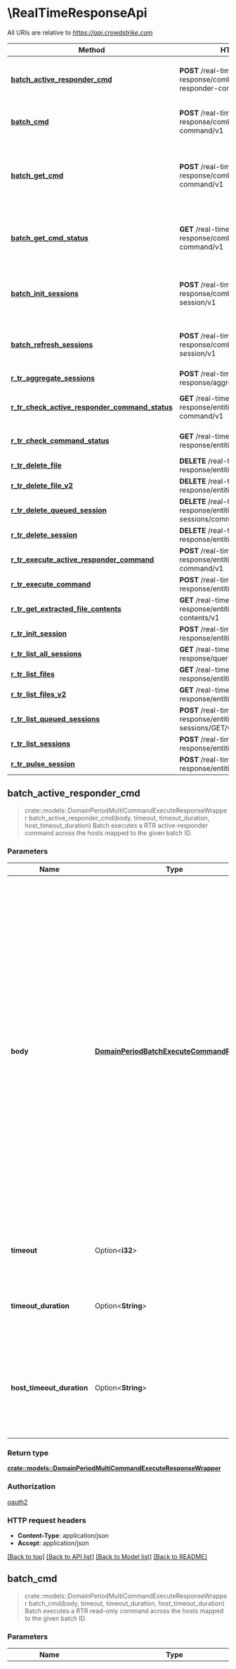 # \RealTimeResponseApi

All URIs are relative to *<https://api.crowdstrike.com>*

Method | HTTP request | Description
------------- | ------------- | -------------
[**batch_active_responder_cmd**](RealTimeResponseApi.md#batch_active_responder_cmd) | **POST** /real-time-response/combined/batch-active-responder-command/v1 | Batch executes a RTR active-responder command across the hosts mapped to the given batch ID.
[**batch_cmd**](RealTimeResponseApi.md#batch_cmd) | **POST** /real-time-response/combined/batch-command/v1 | Batch executes a RTR read-only command across the hosts mapped to the given batch ID.
[**batch_get_cmd**](RealTimeResponseApi.md#batch_get_cmd) | **POST** /real-time-response/combined/batch-get-command/v1 | Batch executes `get` command across hosts to retrieve files. After this call is made `GET /real-time-response/combined/batch-get-command/v1` is used to query for the results.
[**batch_get_cmd_status**](RealTimeResponseApi.md#batch_get_cmd_status) | **GET** /real-time-response/combined/batch-get-command/v1 | Retrieves the status of the specified batch get command.  Will return successful files when they are finished processing.
[**batch_init_sessions**](RealTimeResponseApi.md#batch_init_sessions) | **POST** /real-time-response/combined/batch-init-session/v1 | Batch initialize a RTR session on multiple hosts.  Before any RTR commands can be used, an active session is needed on the host.
[**batch_refresh_sessions**](RealTimeResponseApi.md#batch_refresh_sessions) | **POST** /real-time-response/combined/batch-refresh-session/v1 | Batch refresh a RTR session on multiple hosts. RTR sessions will expire after 10 minutes unless refreshed.
[**r_tr_aggregate_sessions**](RealTimeResponseApi.md#r_tr_aggregate_sessions) | **POST** /real-time-response/aggregates/sessions/GET/v1 | Get aggregates on session data.
[**r_tr_check_active_responder_command_status**](RealTimeResponseApi.md#r_tr_check_active_responder_command_status) | **GET** /real-time-response/entities/active-responder-command/v1 | Get status of an executed active-responder command on a single host.
[**r_tr_check_command_status**](RealTimeResponseApi.md#r_tr_check_command_status) | **GET** /real-time-response/entities/command/v1 | Get status of an executed command on a single host.
[**r_tr_delete_file**](RealTimeResponseApi.md#r_tr_delete_file) | **DELETE** /real-time-response/entities/file/v1 | Delete a RTR session file.
[**r_tr_delete_file_v2**](RealTimeResponseApi.md#r_tr_delete_file_v2) | **DELETE** /real-time-response/entities/file/v2 | Delete a RTR session file.
[**r_tr_delete_queued_session**](RealTimeResponseApi.md#r_tr_delete_queued_session) | **DELETE** /real-time-response/entities/queued-sessions/command/v1 | Delete a queued session command
[**r_tr_delete_session**](RealTimeResponseApi.md#r_tr_delete_session) | **DELETE** /real-time-response/entities/sessions/v1 | Delete a session.
[**r_tr_execute_active_responder_command**](RealTimeResponseApi.md#r_tr_execute_active_responder_command) | **POST** /real-time-response/entities/active-responder-command/v1 | Execute an active responder command on a single host.
[**r_tr_execute_command**](RealTimeResponseApi.md#r_tr_execute_command) | **POST** /real-time-response/entities/command/v1 | Execute a command on a single host.
[**r_tr_get_extracted_file_contents**](RealTimeResponseApi.md#r_tr_get_extracted_file_contents) | **GET** /real-time-response/entities/extracted-file-contents/v1 | Get RTR extracted file contents for specified session and sha256.
[**r_tr_init_session**](RealTimeResponseApi.md#r_tr_init_session) | **POST** /real-time-response/entities/sessions/v1 | Initialize a new session with the RTR cloud.
[**r_tr_list_all_sessions**](RealTimeResponseApi.md#r_tr_list_all_sessions) | **GET** /real-time-response/queries/sessions/v1 | Get a list of session_ids.
[**r_tr_list_files**](RealTimeResponseApi.md#r_tr_list_files) | **GET** /real-time-response/entities/file/v1 | Get a list of files for the specified RTR session.
[**r_tr_list_files_v2**](RealTimeResponseApi.md#r_tr_list_files_v2) | **GET** /real-time-response/entities/file/v2 | Get a list of files for the specified RTR session.
[**r_tr_list_queued_sessions**](RealTimeResponseApi.md#r_tr_list_queued_sessions) | **POST** /real-time-response/entities/queued-sessions/GET/v1 | Get queued session metadata by session ID.
[**r_tr_list_sessions**](RealTimeResponseApi.md#r_tr_list_sessions) | **POST** /real-time-response/entities/sessions/GET/v1 | Get session metadata by session id.
[**r_tr_pulse_session**](RealTimeResponseApi.md#r_tr_pulse_session) | **POST** /real-time-response/entities/refresh-session/v1 | Refresh a session timeout on a single host.

## batch_active_responder_cmd

> crate::models::DomainPeriodMultiCommandExecuteResponseWrapper batch_active_responder_cmd(body, timeout, timeout_duration, host_timeout_duration)
Batch executes a RTR active-responder command across the hosts mapped to the given batch ID.

### Parameters

Name | Type | Description  | Required | Notes
------------- | ------------- | ------------- | ------------- | -------------
**body** | [**DomainPeriodBatchExecuteCommandRequest**](DomainPeriodBatchExecuteCommandRequest.md) | Use this endpoint to run these [real time response commands](https://falcon.crowdstrike.com/support/documentation/11/getting-started-guide#rtr_commands): - `cat` - `cd` - `clear` - `cp` - `encrypt` - `env` - `eventlog` - `filehash` - `get` - `getsid` - `help` - `history` - `ipconfig` - `kill` - `ls` - `map` - `memdump` - `mkdir` - `mount` - `mv` - `netstat` - `ps` - `reg query` - `reg set` - `reg delete` - `reg load` - `reg unload` - `restart` - `rm` - `runscript` - `shutdown` - `unmap` - `update history` - `update install` - `update list` - `update query` - `xmemdump` - `zip`  **`base_command`** Active-Responder command type we are going to execute, for example: `get` or `cp`.  Refer to the RTR documentation for the full list of commands. **`batch_id`** Batch ID to execute the command on.  Received from `/real-time-response/combined/batch-init-session/v1`. **`command_string`** Full command string for the command. For example  `get some_file.txt` **`optional_hosts`** List of a subset of hosts we want to run the command on.  If this list is supplied, only these hosts will receive the command. | [required] |
**timeout** | Option<**i32**> | Timeout for how long to wait for the request in seconds, default timeout is 30 seconds. Maximum is 5 minutes. |  |[default to 30]
**timeout_duration** | Option<**String**> | Timeout duration for how long to wait for the request in duration syntax. Example, `10s`. Valid units: `ns, us, ms, s, m, h`. Maximum is 5 minutes. |  |[default to 30s]
**host_timeout_duration** | Option<**String**> | Timeout duration for how long a host has time to complete processing. Default value is a bit less than the overall timeout value. It cannot be greater than the overall request timeout. Maximum is < 5 minutes. Example, `10s`. Valid units: `ns, us, ms, s, m, h`.  |  |[default to tiny bit less than overall request timeout]

### Return type

[**crate::models::DomainPeriodMultiCommandExecuteResponseWrapper**](domain.MultiCommandExecuteResponseWrapper.md)

### Authorization

[oauth2](../README.md#oauth2)

### HTTP request headers

- **Content-Type**: application/json
- **Accept**: application/json

[[Back to top]](#) [[Back to API list]](../README.md#documentation-for-api-endpoints) [[Back to Model list]](../README.md#documentation-for-models) [[Back to README]](../README.md)

## batch_cmd

> crate::models::DomainPeriodMultiCommandExecuteResponseWrapper batch_cmd(body, timeout, timeout_duration, host_timeout_duration)
Batch executes a RTR read-only command across the hosts mapped to the given batch ID.

### Parameters

Name | Type | Description  | Required | Notes
------------- | ------------- | ------------- | ------------- | -------------
**body** | [**DomainPeriodBatchExecuteCommandRequest**](DomainPeriodBatchExecuteCommandRequest.md) | Use this endpoint to run these [real time response commands](https://falcon.crowdstrike.com/support/documentation/11/getting-started-guide#rtr_commands): - `cat` - `cd` - `clear` - `env` - `eventlog` - `filehash` - `getsid` - `help` - `history` - `ipconfig` - `ls` - `mount` - `netstat` - `ps` - `reg query`  **`base_command`** read-only command type we are going to execute, for example: `ls` or `cd`.  Refer to the RTR documentation for the full list of commands. **`batch_id`** Batch ID to execute the command on.  Received from `/real-time-response/combined/batch-init-session/v1`. **`command_string`** Full command string for the command. For example  `cd C:\\some_directory` **`optional_hosts`** List of a subset of hosts we want to run the command on.  If this list is supplied, only these hosts will receive the command. | [required] |
**timeout** | Option<**i32**> | Timeout for how long to wait for the request in seconds, default timeout is 30 seconds. Maximum is 5 minutes. |  |[default to 30]
**timeout_duration** | Option<**String**> | Timeout duration for how long to wait for the request in duration syntax. Example, `10s`. Valid units: `ns, us, ms, s, m, h`. Maximum is 5 minutes. |  |[default to 30s]
**host_timeout_duration** | Option<**String**> | Timeout duration for how long a host has time to complete processing. Default value is a bit less than the overall timeout value. It cannot be greater than the overall request timeout. Maximum is < 5 minutes. Example, `10s`. Valid units: `ns, us, ms, s, m, h`.  |  |[default to tiny bit less than overall request timeout]

### Return type

[**crate::models::DomainPeriodMultiCommandExecuteResponseWrapper**](domain.MultiCommandExecuteResponseWrapper.md)

### Authorization

[oauth2](../README.md#oauth2)

### HTTP request headers

- **Content-Type**: application/json
- **Accept**: application/json

[[Back to top]](#) [[Back to API list]](../README.md#documentation-for-api-endpoints) [[Back to Model list]](../README.md#documentation-for-models) [[Back to README]](../README.md)

## batch_get_cmd

> crate::models::DomainPeriodBatchGetCommandResponse batch_get_cmd(body, timeout, timeout_duration, host_timeout_duration)
Batch executes `get` command across hosts to retrieve files. After this call is made `GET /real-time-response/combined/batch-get-command/v1` is used to query for the results.

### Parameters

Name | Type | Description  | Required | Notes
------------- | ------------- | ------------- | ------------- | -------------
**body** | [**DomainPeriodBatchGetCommandRequest**](DomainPeriodBatchGetCommandRequest.md) | **`batch_id`** Batch ID to execute the command on.  Received from `/real-time-response/combined/batch-init-session/v1`. **`file_path`** Full path to the file that is to be retrieved from each host in the batch. **`optional_hosts`** List of a subset of hosts we want to run the command on.  If this list is supplied, only these hosts will receive the command. | [required] |
**timeout** | Option<**i32**> | Timeout for how long to wait for the request in seconds, default timeout is 30 seconds. Maximum is 5 minutes. |  |[default to 30]
**timeout_duration** | Option<**String**> | Timeout duration for how long to wait for the request in duration syntax. Example, `10s`. Valid units: `ns, us, ms, s, m, h`. Maximum is 5 minutes. |  |[default to 30s]
**host_timeout_duration** | Option<**String**> | Timeout duration for how long a host has time to complete processing. Default value is a bit less than the overall timeout value. It cannot be greater than the overall request timeout. Maximum is < 5 minutes. Example, `10s`. Valid units: `ns, us, ms, s, m, h`.  |  |[default to tiny bit less than overall request timeout]

### Return type

[**crate::models::DomainPeriodBatchGetCommandResponse**](domain.BatchGetCommandResponse.md)

### Authorization

[oauth2](../README.md#oauth2)

### HTTP request headers

- **Content-Type**: application/json
- **Accept**: application/json

[[Back to top]](#) [[Back to API list]](../README.md#documentation-for-api-endpoints) [[Back to Model list]](../README.md#documentation-for-models) [[Back to README]](../README.md)

## batch_get_cmd_status

> crate::models::DomainPeriodBatchGetCmdStatusResponse batch_get_cmd_status(batch_get_cmd_req_id, timeout, timeout_duration)
Retrieves the status of the specified batch get command.  Will return successful files when they are finished processing.

### Parameters

Name | Type | Description  | Required | Notes
------------- | ------------- | ------------- | ------------- | -------------
**batch_get_cmd_req_id** | **String** | Batch Get Command Request ID received from `/real-time-response/combined/get-command/v1` | [required] |
**timeout** | Option<**i32**> | Timeout for how long to wait for the request in seconds, default timeout is 30 seconds. Maximum is 5 minutes. |  |[default to 30]
**timeout_duration** | Option<**String**> | Timeout duration for how long to wait for the request in duration syntax. Example, `10s`. Valid units: `ns, us, ms, s, m, h`. Maximum is 5 minutes. |  |[default to 30s]

### Return type

[**crate::models::DomainPeriodBatchGetCmdStatusResponse**](domain.BatchGetCmdStatusResponse.md)

### Authorization

[oauth2](../README.md#oauth2)

### HTTP request headers

- **Content-Type**: Not defined
- **Accept**: application/json

[[Back to top]](#) [[Back to API list]](../README.md#documentation-for-api-endpoints) [[Back to Model list]](../README.md#documentation-for-models) [[Back to README]](../README.md)

## batch_init_sessions

> crate::models::DomainPeriodBatchInitSessionResponse batch_init_sessions(body, timeout, timeout_duration, host_timeout_duration)
Batch initialize a RTR session on multiple hosts.  Before any RTR commands can be used, an active session is needed on the host.

### Parameters

Name | Type | Description  | Required | Notes
------------- | ------------- | ------------- | ------------- | -------------
**body** | [**DomainPeriodBatchInitSessionRequest**](DomainPeriodBatchInitSessionRequest.md) | **`host_ids`** List of host agent ID's to initialize a RTR session on. A maximum of 10000 hosts can be in a single batch session. **`existing_batch_id`** Optional batch ID. Use an existing batch ID if you want to initialize new hosts and add them to the existing batch **`queue_offline`** If we should queue this session if the host is offline.  Any commands run against an offline-queued session will be queued up and executed when the host comes online. | [required] |
**timeout** | Option<**i32**> | Timeout for how long to wait for the request in seconds, default timeout is 30 seconds. Maximum is 5 minutes. |  |[default to 30]
**timeout_duration** | Option<**String**> | Timeout duration for how long to wait for the request in duration syntax. Example, `10s`. Valid units: `ns, us, ms, s, m, h`. Maximum is 5 minutes. |  |[default to 30s]
**host_timeout_duration** | Option<**String**> | Timeout duration for how long a host has time to complete processing. Default value is a bit less than the overall timeout value. It cannot be greater than the overall request timeout. Maximum is < 5 minutes. Example, `10s`. Valid units: `ns, us, ms, s, m, h`.  |  |[default to tiny bit less than overall request timeout]

### Return type

[**crate::models::DomainPeriodBatchInitSessionResponse**](domain.BatchInitSessionResponse.md)

### Authorization

[oauth2](../README.md#oauth2)

### HTTP request headers

- **Content-Type**: application/json
- **Accept**: application/json

[[Back to top]](#) [[Back to API list]](../README.md#documentation-for-api-endpoints) [[Back to Model list]](../README.md#documentation-for-models) [[Back to README]](../README.md)

## batch_refresh_sessions

> crate::models::DomainPeriodBatchRefreshSessionResponse batch_refresh_sessions(body, timeout, timeout_duration)
Batch refresh a RTR session on multiple hosts. RTR sessions will expire after 10 minutes unless refreshed.

### Parameters

Name | Type | Description  | Required | Notes
------------- | ------------- | ------------- | ------------- | -------------
**body** | [**DomainPeriodBatchRefreshSessionRequest**](DomainPeriodBatchRefreshSessionRequest.md) | **`batch_id`** Batch ID to execute the command on.  Received from `/real-time-response/combined/batch-init-session/v1`. **`hosts_to_remove`** Hosts to remove from the batch session.  Heartbeats will no longer happen on these hosts and the sessions will expire. | [required] |
**timeout** | Option<**i32**> | Timeout for how long to wait for the request in seconds, default timeout is 30 seconds. Maximum is 5 minutes. |  |[default to 30]
**timeout_duration** | Option<**String**> | Timeout duration for how long to wait for the request in duration syntax. Example, `10s`. Valid units: `ns, us, ms, s, m, h`. Maximum is 5 minutes. |  |[default to 30s]

### Return type

[**crate::models::DomainPeriodBatchRefreshSessionResponse**](domain.BatchRefreshSessionResponse.md)

### Authorization

[oauth2](../README.md#oauth2)

### HTTP request headers

- **Content-Type**: application/json
- **Accept**: application/json

[[Back to top]](#) [[Back to API list]](../README.md#documentation-for-api-endpoints) [[Back to Model list]](../README.md#documentation-for-models) [[Back to README]](../README.md)

## r_tr_aggregate_sessions

> crate::models::MsaPeriodAggregatesResponse r_tr_aggregate_sessions(body)
Get aggregates on session data.

### Parameters

Name | Type | Description  | Required | Notes
------------- | ------------- | ------------- | ------------- | -------------
**body** | [**Vec<crate::models::MsaPeriodAggregateQueryRequest>**](msa.AggregateQueryRequest.md) | Supported aggregations:  - `term` - `date_range`  Supported aggregation members:  **`date_ranges`** If peforming a date range query specify the **`from`** and **`to`** date ranges.  These can be in common date formats like `2019-07-18` or `now` **`field`** Term you want to aggregate on.  If doing a `date_range` query, this is the date field you want to apply the date ranges to **`filter`** Optional filter criteria in the form of an FQL query. For more information about FQL queries, see our [FQL documentation in Falcon](https://falcon.crowdstrike.com/support/documentation/45/falcon-query-language-feature-guide). **`name`** Name of the aggregation **`size`** Size limit to apply to the queries. | [required] |

### Return type

[**crate::models::MsaPeriodAggregatesResponse**](msa.AggregatesResponse.md)

### Authorization

[oauth2](../README.md#oauth2)

### HTTP request headers

- **Content-Type**: application/json
- **Accept**: application/json

[[Back to top]](#) [[Back to API list]](../README.md#documentation-for-api-endpoints) [[Back to Model list]](../README.md#documentation-for-models) [[Back to README]](../README.md)

## r_tr_check_active_responder_command_status

> crate::models::DomainPeriodStatusResponseWrapper r_tr_check_active_responder_command_status(cloud_request_id, sequence_id)
Get status of an executed active-responder command on a single host.

### Parameters

Name | Type | Description  | Required | Notes
------------- | ------------- | ------------- | ------------- | -------------
**cloud_request_id** | **String** | Cloud Request ID of the executed command to query | [required] |
**sequence_id** | **i32** | Sequence ID that we want to retrieve. Command responses are chunked across sequences | [required] |[default to 0]

### Return type

[**crate::models::DomainPeriodStatusResponseWrapper**](domain.StatusResponseWrapper.md)

### Authorization

[oauth2](../README.md#oauth2)

### HTTP request headers

- **Content-Type**: Not defined
- **Accept**: application/json

[[Back to top]](#) [[Back to API list]](../README.md#documentation-for-api-endpoints) [[Back to Model list]](../README.md#documentation-for-models) [[Back to README]](../README.md)

## r_tr_check_command_status

> crate::models::DomainPeriodStatusResponseWrapper r_tr_check_command_status(cloud_request_id, sequence_id)
Get status of an executed command on a single host.

### Parameters

Name | Type | Description  | Required | Notes
------------- | ------------- | ------------- | ------------- | -------------
**cloud_request_id** | **String** | Cloud Request ID of the executed command to query | [required] |
**sequence_id** | **i32** | Sequence ID that we want to retrieve. Command responses are chunked across sequences | [required] |[default to 0]

### Return type

[**crate::models::DomainPeriodStatusResponseWrapper**](domain.StatusResponseWrapper.md)

### Authorization

[oauth2](../README.md#oauth2)

### HTTP request headers

- **Content-Type**: Not defined
- **Accept**: application/json

[[Back to top]](#) [[Back to API list]](../README.md#documentation-for-api-endpoints) [[Back to Model list]](../README.md#documentation-for-models) [[Back to README]](../README.md)

## r_tr_delete_file

> crate::models::MsaPeriodReplyMetaOnly r_tr_delete_file(ids, session_id)
Delete a RTR session file.

### Parameters

Name | Type | Description  | Required | Notes
------------- | ------------- | ------------- | ------------- | -------------
**ids** | **String** | RTR Session file id | [required] |
**session_id** | **String** | RTR Session id | [required] |

### Return type

[**crate::models::MsaPeriodReplyMetaOnly**](msa.ReplyMetaOnly.md)

### Authorization

[oauth2](../README.md#oauth2)

### HTTP request headers

- **Content-Type**: Not defined
- **Accept**: application/json

[[Back to top]](#) [[Back to API list]](../README.md#documentation-for-api-endpoints) [[Back to Model list]](../README.md#documentation-for-models) [[Back to README]](../README.md)

## r_tr_delete_file_v2

> crate::models::MsaPeriodReplyMetaOnly r_tr_delete_file_v2(ids, session_id)
Delete a RTR session file.

### Parameters

Name | Type | Description  | Required | Notes
------------- | ------------- | ------------- | ------------- | -------------
**ids** | **String** | RTR Session file id | [required] |
**session_id** | **String** | RTR Session id | [required] |

### Return type

[**crate::models::MsaPeriodReplyMetaOnly**](msa.ReplyMetaOnly.md)

### Authorization

[oauth2](../README.md#oauth2)

### HTTP request headers

- **Content-Type**: Not defined
- **Accept**: application/json

[[Back to top]](#) [[Back to API list]](../README.md#documentation-for-api-endpoints) [[Back to Model list]](../README.md#documentation-for-models) [[Back to README]](../README.md)

## r_tr_delete_queued_session

> crate::models::MsaPeriodReplyMetaOnly r_tr_delete_queued_session(session_id, cloud_request_id)
Delete a queued session command

### Parameters

Name | Type | Description  | Required | Notes
------------- | ------------- | ------------- | ------------- | -------------
**session_id** | **String** | RTR Session id | [required] |
**cloud_request_id** | **String** | Cloud Request ID of the executed command to query | [required] |

### Return type

[**crate::models::MsaPeriodReplyMetaOnly**](msa.ReplyMetaOnly.md)

### Authorization

[oauth2](../README.md#oauth2)

### HTTP request headers

- **Content-Type**: Not defined
- **Accept**: application/json

[[Back to top]](#) [[Back to API list]](../README.md#documentation-for-api-endpoints) [[Back to Model list]](../README.md#documentation-for-models) [[Back to README]](../README.md)

## r_tr_delete_session

> crate::models::MsaPeriodReplyMetaOnly r_tr_delete_session(session_id)
Delete a session.

### Parameters

Name | Type | Description  | Required | Notes
------------- | ------------- | ------------- | ------------- | -------------
**session_id** | **String** | RTR Session id | [required] |

### Return type

[**crate::models::MsaPeriodReplyMetaOnly**](msa.ReplyMetaOnly.md)

### Authorization

[oauth2](../README.md#oauth2)

### HTTP request headers

- **Content-Type**: Not defined
- **Accept**: application/json

[[Back to top]](#) [[Back to API list]](../README.md#documentation-for-api-endpoints) [[Back to Model list]](../README.md#documentation-for-models) [[Back to README]](../README.md)

## r_tr_execute_active_responder_command

> crate::models::DomainPeriodCommandExecuteResponseWrapper r_tr_execute_active_responder_command(body)
Execute an active responder command on a single host.

### Parameters

Name | Type | Description  | Required | Notes
------------- | ------------- | ------------- | ------------- | -------------
**body** | [**DomainPeriodCommandExecuteRequest**](DomainPeriodCommandExecuteRequest.md) | Use this endpoint to run these [real time response commands](https://falcon.crowdstrike.com/support/documentation/11/getting-started-guide#rtr_commands): - `cat` - `cd` - `clear` - `cp` - `encrypt` - `env` - `eventlog` - `filehash` - `get` - `getsid` - `help` - `history` - `ipconfig` - `kill` - `ls` - `map` - `memdump` - `mkdir` - `mount` - `mv` - `netstat` - `ps` - `reg query` - `reg set` - `reg delete` - `reg load` - `reg unload` - `restart` - `rm` - `runscript` - `shutdown` - `unmap` - `update history` - `update install` - `update list` - `update query` - `xmemdump` - `zip`  Required values.  The rest of the fields are unused. **`base_command`** Active-Responder command type we are going to execute, for example: `get` or `cp`.  Refer to the RTR documentation for the full list of commands. **`command_string`** Full command string for the command. For example  `get some_file.txt` **`session_id`** RTR session ID to run the command on | [required] |

### Return type

[**crate::models::DomainPeriodCommandExecuteResponseWrapper**](domain.CommandExecuteResponseWrapper.md)

### Authorization

[oauth2](../README.md#oauth2)

### HTTP request headers

- **Content-Type**: application/json
- **Accept**: application/json

[[Back to top]](#) [[Back to API list]](../README.md#documentation-for-api-endpoints) [[Back to Model list]](../README.md#documentation-for-models) [[Back to README]](../README.md)

## r_tr_execute_command

> crate::models::DomainPeriodCommandExecuteResponseWrapper r_tr_execute_command(body)
Execute a command on a single host.

### Parameters

Name | Type | Description  | Required | Notes
------------- | ------------- | ------------- | ------------- | -------------
**body** | [**DomainPeriodCommandExecuteRequest**](DomainPeriodCommandExecuteRequest.md) | Use this endpoint to run these [real time response commands](https://falcon.crowdstrike.com/support/documentation/11/getting-started-guide#rtr_commands): - `cat` - `cd` - `clear` - `env` - `eventlog` - `filehash` - `getsid` - `help` - `history` - `ipconfig` - `ls` - `mount` - `netstat` - `ps` - `reg query`  Required values.  The rest of the fields are unused. **`base_command`** read-only command type we are going to execute, for example: `ls` or `cd`.  Refer to the RTR documentation for the full list of commands. **`command_string`** Full command string for the command. For example  `cd C:\\some_directory` **`session_id`** RTR session ID to run the command on | [required] |

### Return type

[**crate::models::DomainPeriodCommandExecuteResponseWrapper**](domain.CommandExecuteResponseWrapper.md)

### Authorization

[oauth2](../README.md#oauth2)

### HTTP request headers

- **Content-Type**: application/json
- **Accept**: application/json

[[Back to top]](#) [[Back to API list]](../README.md#documentation-for-api-endpoints) [[Back to Model list]](../README.md#documentation-for-models) [[Back to README]](../README.md)

## r_tr_get_extracted_file_contents

> Vec<i32> r_tr_get_extracted_file_contents(session_id, sha256, filename)
Get RTR extracted file contents for specified session and sha256.

### Parameters

Name | Type | Description  | Required | Notes
------------- | ------------- | ------------- | ------------- | -------------
**session_id** | **String** | RTR Session id | [required] |
**sha256** | **String** | Extracted SHA256 (e.g. 'efa256a96af3b556cd3fc9d8b1cf587d72807d7805ced441e8149fc279db422b') | [required] |
**filename** | Option<**String**> | Filename to use for the archive name and the file within the archive. |  |

### Return type

**Vec<i32>**

### Authorization

[oauth2](../README.md#oauth2)

### HTTP request headers

- **Content-Type**: Not defined
- **Accept**: application/x-7z-compressed, application/json

[[Back to top]](#) [[Back to API list]](../README.md#documentation-for-api-endpoints) [[Back to Model list]](../README.md#documentation-for-models) [[Back to README]](../README.md)

## r_tr_init_session

> crate::models::DomainPeriodInitResponseWrapper r_tr_init_session(body, timeout, timeout_duration)
Initialize a new session with the RTR cloud.

### Parameters

Name | Type | Description  | Required | Notes
------------- | ------------- | ------------- | ------------- | -------------
**body** | [**DomainPeriodInitRequest**](DomainPeriodInitRequest.md) | **`device_id`** The host agent ID to initialize the RTR session on.  RTR will retrieve an existing session for the calling user on this host **`queue_offline`** If we should queue this session if the host is offline.  Any commands run against an offline-queued session will be queued up and executed when the host comes online. | [required] |
**timeout** | Option<**i32**> | Timeout for how long to wait for the request in seconds, default timeout is 30 seconds. Maximum is 5 minutes. |  |[default to 30]
**timeout_duration** | Option<**String**> | Timeout duration for how long to wait for the request in duration syntax. Example, `10s`. Valid units: `ns, us, ms, s, m, h`. Maximum is 5 minutes. |  |[default to 30s]

### Return type

[**crate::models::DomainPeriodInitResponseWrapper**](domain.InitResponseWrapper.md)

### Authorization

[oauth2](../README.md#oauth2)

### HTTP request headers

- **Content-Type**: application/json
- **Accept**: application/json

[[Back to top]](#) [[Back to API list]](../README.md#documentation-for-api-endpoints) [[Back to Model list]](../README.md#documentation-for-models) [[Back to README]](../README.md)

## r_tr_list_all_sessions

> crate::models::DomainPeriodListSessionsResponseMsa r_tr_list_all_sessions(offset, limit, sort, filter)
Get a list of session_ids.

### Parameters

Name | Type | Description  | Required | Notes
------------- | ------------- | ------------- | ------------- | -------------
**offset** | Option<**String**> | Starting index of overall result set from which to return ids. |  |
**limit** | Option<**i32**> | Number of ids to return. |  |
**sort** | Option<**String**> | Sort by spec. Ex: 'date_created|asc'. |  |
**filter** | Option<**String**> | Optional filter criteria in the form of an FQL query. For more information about FQL queries, see our [FQL documentation in Falcon](https://falcon.crowdstrike.com/support/documentation/45/falcon-query-language-feature-guide). “user_id” can accept a special value ‘@me’ which will restrict results to records with current user’s ID. |  |

### Return type

[**crate::models::DomainPeriodListSessionsResponseMsa**](domain.ListSessionsResponseMsa.md)

### Authorization

[oauth2](../README.md#oauth2)

### HTTP request headers

- **Content-Type**: Not defined
- **Accept**: application/json

[[Back to top]](#) [[Back to API list]](../README.md#documentation-for-api-endpoints) [[Back to Model list]](../README.md#documentation-for-models) [[Back to README]](../README.md)

## r_tr_list_files

> crate::models::DomainPeriodListFilesResponseWrapper r_tr_list_files(session_id)
Get a list of files for the specified RTR session.

### Parameters

Name | Type | Description  | Required | Notes
------------- | ------------- | ------------- | ------------- | -------------
**session_id** | **String** | RTR Session id | [required] |

### Return type

[**crate::models::DomainPeriodListFilesResponseWrapper**](domain.ListFilesResponseWrapper.md)

### Authorization

[oauth2](../README.md#oauth2)

### HTTP request headers

- **Content-Type**: Not defined
- **Accept**: application/json

[[Back to top]](#) [[Back to API list]](../README.md#documentation-for-api-endpoints) [[Back to Model list]](../README.md#documentation-for-models) [[Back to README]](../README.md)

## r_tr_list_files_v2

> crate::models::DomainPeriodListFilesV2ResponseWrapper r_tr_list_files_v2(session_id)
Get a list of files for the specified RTR session.

### Parameters

Name | Type | Description  | Required | Notes
------------- | ------------- | ------------- | ------------- | -------------
**session_id** | **String** | RTR Session id | [required] |

### Return type

[**crate::models::DomainPeriodListFilesV2ResponseWrapper**](domain.ListFilesV2ResponseWrapper.md)

### Authorization

[oauth2](../README.md#oauth2)

### HTTP request headers

- **Content-Type**: Not defined
- **Accept**: application/json

[[Back to top]](#) [[Back to API list]](../README.md#documentation-for-api-endpoints) [[Back to Model list]](../README.md#documentation-for-models) [[Back to README]](../README.md)

## r_tr_list_queued_sessions

> crate::models::DomainPeriodQueuedSessionResponseWrapper r_tr_list_queued_sessions(body)
Get queued session metadata by session ID.

### Parameters

Name | Type | Description  | Required | Notes
------------- | ------------- | ------------- | ------------- | -------------
**body** | [**MsaPeriodIdsRequest**](MsaPeriodIdsRequest.md) | **`ids`** List of RTR sessions to retrieve.  RTR will only return the sessions that were created by the calling user | [required] |

### Return type

[**crate::models::DomainPeriodQueuedSessionResponseWrapper**](domain.QueuedSessionResponseWrapper.md)

### Authorization

[oauth2](../README.md#oauth2)

### HTTP request headers

- **Content-Type**: application/json
- **Accept**: application/json

[[Back to top]](#) [[Back to API list]](../README.md#documentation-for-api-endpoints) [[Back to Model list]](../README.md#documentation-for-models) [[Back to README]](../README.md)

## r_tr_list_sessions

> crate::models::DomainPeriodSessionResponseWrapper r_tr_list_sessions(body)
Get session metadata by session id.

### Parameters

Name | Type | Description  | Required | Notes
------------- | ------------- | ------------- | ------------- | -------------
**body** | [**MsaPeriodIdsRequest**](MsaPeriodIdsRequest.md) | **`ids`** List of RTR sessions to retrieve.  RTR will only return the sessions that were created by the calling user | [required] |

### Return type

[**crate::models::DomainPeriodSessionResponseWrapper**](domain.SessionResponseWrapper.md)

### Authorization

[oauth2](../README.md#oauth2)

### HTTP request headers

- **Content-Type**: application/json
- **Accept**: application/json

[[Back to top]](#) [[Back to API list]](../README.md#documentation-for-api-endpoints) [[Back to Model list]](../README.md#documentation-for-models) [[Back to README]](../README.md)

## r_tr_pulse_session

> crate::models::DomainPeriodInitResponseWrapper r_tr_pulse_session(body)
Refresh a session timeout on a single host.

### Parameters

Name | Type | Description  | Required | Notes
------------- | ------------- | ------------- | ------------- | -------------
**body** | [**DomainPeriodInitRequest**](DomainPeriodInitRequest.md) | **`device_id`** The host agent ID to refresh the RTR session on.  RTR will retrieve an existing session for the calling user on this host | [required] |

### Return type

[**crate::models::DomainPeriodInitResponseWrapper**](domain.InitResponseWrapper.md)

### Authorization

[oauth2](../README.md#oauth2)

### HTTP request headers

- **Content-Type**: application/json
- **Accept**: application/json

[[Back to top]](#) [[Back to API list]](../README.md#documentation-for-api-endpoints) [[Back to Model list]](../README.md#documentation-for-models) [[Back to README]](../README.md)
